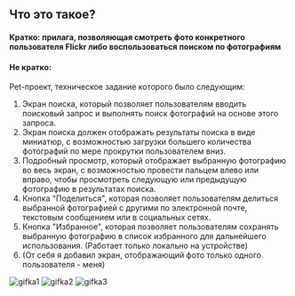 ## Что это такое? 
#### Кратко: прилага, позволяющая смотреть фото конкретного пользователя Flickr либо воспользоваться поиском по фотографиям 
#### Не кратко: 
Pet-проект, техническое задание которого было следующим: 
1. Экран поиска, который позволяет пользователям вводить поисковый запрос и выполнять поиск фотографий на основе этого запроса.
2. Экран поиска должен отображать результаты поиска в виде миниатюр, с возможностью загрузки большего количества фотографий по мере прокрутки пользователем вниз.
3. Подробный просмотр, который отображает выбранную фотографию во весь экран, с возможностью провести пальцем влево или вправо, чтобы просмотреть следующую или предыдущую фотографию в результатах поиска.
4. Кнопка "Поделиться", которая позволяет пользователям делиться выбранной фотографией с другими по электронной почте, текстовым сообщением или в социальных сетях.
5. Кнопка "Избранное", которая позволяет пользователям сохранять выбранную фотографию в список избранного для дальнейшего использования. (Работает только локально на устройстве)
6. (От себя я добавил экран, отображающий фото только одного пользователя - меня)

![gifka1](https://github.com/smalldevcloud/FlickrPetProject/assets/80459916/87c4ee10-b750-4eac-988d-dadd9b65f37a)
![gifka2](https://github.com/smalldevcloud/FlickrPetProject/assets/80459916/e3e1f515-32c8-4271-9f54-71cabcaa5c47)
![gifka3](https://github.com/smalldevcloud/FlickrPetProject/assets/80459916/668a058f-abe3-40a3-985e-c3308a136593)
